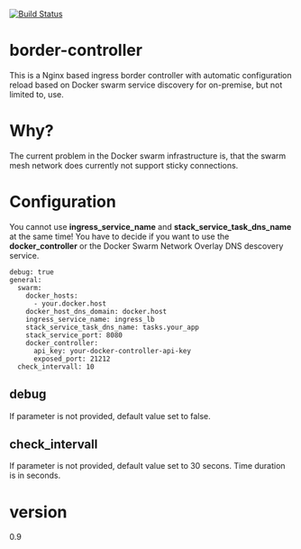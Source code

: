 [![Build Status](https://travis-ci.org/n0r1sk/border-controller.svg?branch=edge)](https://travis-ci.org/n0r1sk/border-controller)

# border-controller
This is a Nginx based ingress border controller with automatic configuration reload based on Docker swarm service discovery for on-premise, but not limited to, use.

# Why?
The current problem in the Docker swarm infrastructure is, that the swarm mesh network does currently not support sticky connections.

# Configuration

You cannot use **ingress_service_name** and **stack_service_task_dns_name** at the same time! You have to decide if you want to use the **docker_controller** or the Docker Swarm Network Overlay DNS descovery service.

```
debug: true
general:
  swarm:
    docker_hosts:
      - your.docker.host
    docker_host_dns_domain: docker.host
    ingress_service_name: ingress_lb
    stack_service_task_dns_name: tasks.your_app
    stack_service_port: 8080
    docker_controller:
      api_key: your-docker-controller-api-key
      exposed_port: 21212
  check_intervall: 10
```

## debug
If parameter is not provided, default value set to false.

## check_intervall
If parameter is not provided, default value set to 30 secons. Time duration is in seconds.

# version
0.9


